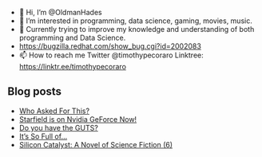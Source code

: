 - 👋 Hi, I’m @OldmanHades
- 👀 I’m interested in programming, data science, gaming, movies, music.
- 🌱 Currently trying to improve my knowledge and understanding of both programming and Data Science.
- https://bugzilla.redhat.com/show_bug.cgi?id=2002083
- 📫 How to reach me Twitter @timothypecoraro
Linktree: https://linktr.ee/timothypecoraro

## Blog posts
<!-- BLOG-POST-LIST:START -->
- [Who Asked For This?](https://medium.com/@timothypecoraro/who-asked-for-this-4608b83a0d46?source=rss-5097f5c9b801------2)
- [Starfield is on Nvidia GeForce Now!](https://medium.com/@timothypecoraro/starfield-is-on-nvidia-geforce-now-9ea0a4aaeaf3?source=rss-5097f5c9b801------2)
- [Do you have the GUTS?](https://medium.com/@timothypecoraro/do-you-have-the-guts-e88f0653dc53?source=rss-5097f5c9b801------2)
- [It’s So Full of…](https://medium.com/@timothypecoraro/its-so-full-of-9f399ad22c58?source=rss-5097f5c9b801------2)
- [Silicon Catalyst: A Novel of Science Fiction &lpar;6&rpar;](https://medium.com/@timothypecoraro/silicon-catalyst-a-novel-of-science-fiction-6-9bf514427446?source=rss-5097f5c9b801------2)
<!-- BLOG-POST-LIST:END -->

